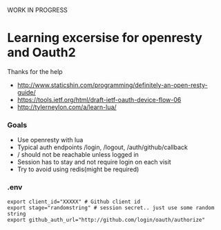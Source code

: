 WORK IN PROGRESS
# Learning excersise for openresty and Oauth2
Thanks for the help
* http://www.staticshin.com/programming/definitely-an-open-resty-guide/
* https://tools.ietf.org/html/draft-ietf-oauth-device-flow-06
* http://tylerneylon.com/a/learn-lua/

### Goals
* Use openresty with lua
* Typical auth endpoints /login, /logout, /auth/github/callback
* / should not be reachable unless logged in
* Session has to stay and not require login on each visit
* Try to avoid using redis(might be required)


### .env
```
export client_id="XXXXX" # Github client id
export stage="randomstring" # session secret.. just use some random string
export github_auth_url="http://github.com/login/oauth/authorize"
```






